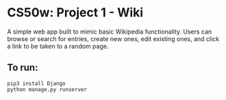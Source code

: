 # CS50w: Project 1 - Wiki

A simple web app built to mimic basic Wikipedia functionality. Users can browse or search for entries, create new ones, edit existing ones, and click a link to be taken to a random page. 

## To run: 
```
pip3 install Django
python manage.py runserver
```